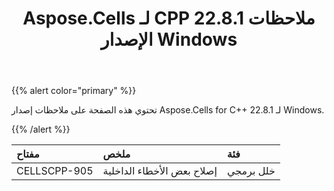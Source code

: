 ﻿---
title: Aspose.Cells لـ CPP 22.8.1 ملاحظات الإصدار Windows
type: docs
weight: 77
url: /ar/cpp/aspose-cells-for-cpp-22-8-1-release-notes-windows/
---
{{% alert color="primary" %}}

تحتوي هذه الصفحة على ملاحظات إصدار Aspose.Cells for C++ 22.8.1 لـ Windows.

{{% /alert %}}

|**مفتاح**|**ملخص**|**فئة**|
|:- |:- |:- |
|CELLSCPP-905| إصلاح بعض الأخطاء الداخلية|خلل برمجي|
